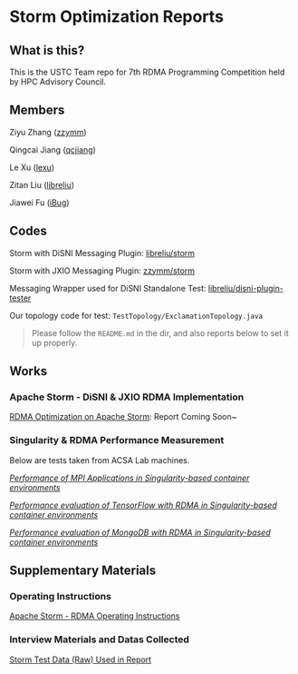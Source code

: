 # Storm Optimization Reports
## What is this?

This is the USTC Team repo for 7th RDMA Programming Competition held by HPC Advisory Council.

## Members

Ziyu Zhang ([zzymm](https://github.com/zzymm))

Qingcai Jiang ([qcjiang](https://github.com/qcjiang))

Le Xu ([lexu](mailto:lexu@mail.ustc.edu.cn))

Zitan Liu ([libreliu](https://github.com/libreliu/))

Jiawei Fu ([iBug](https://github.com/ibug))

## Codes

Storm with DiSNI Messaging Plugin: [libreliu/storm](https://github.com/libreliu/storm)

Storm with JXIO Messaging Plugin: [zzymm/storm](https://github.com/zzymm/storm)

Messaging Wrapper used for DiSNI Standalone Test: [libreliu/disni-plugin-tester](https://github.com/libreliu/disni-plugin-tester)



Our topology code for test: `TestTopology/ExclamationTopology.java`

> Please follow the `README.md` in the dir, and also reports below to set it up properly.

## Works

### Apache Storm - DiSNI & JXIO RDMA Implementation

[RDMA Optimization on Apache Storm](): Report Coming Soon~

### Singularity & RDMA Performance Measurement

Below are tests taken from ACSA Lab machines.

[*Performance of MPI Applications in Singularity-based container environments*](Reports/Performance_of_MPI_Applications_in_Singularity_based_container_environments.md)

[*Performance evaluation of TensorFlow with RDMA in Singularity-based container environments*](Reports/Performance_evaluation_of_TensorFlow_with_RDMA_in_Singularity_based_container_environments.md)

[*Performance evaluation of MongoDB with RDMA in Singularity-based container environments*](Reports/Performance_evaluation_of_MongoDB_with_RDMA_in_Singularity_based_container_environments.md)

## Supplementary Materials

### Operating Instructions

[Apache Storm - RDMA Operating Instructions](Reports/Storm_Operating_Instructions.md)

### Interview Materials and Datas Collected

[Storm Test Data (Raw) Used in Report](Reports/Storm_Test_Data.xlsx)

